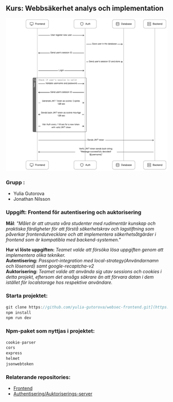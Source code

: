 
## **Kurs**: Webbsäkerhet analys och implementation

<img src="./src/assets/sequence_diagram(1).png">


### Grupp : 

* Yulia Gutorova
* Jonathan Nilsson   


### Uppgift: Frontend för autentisering och auktorisering

**Mål**: *"Målet är att utrusta våra
studenter med rudimentär kunskap och praktiska färdigheter för att förstå säkerhetskrav och
lagstiftning som påverkar frontendutvecklare och att implementera säkerhetsåtgärder i frontend
som är kompatibla med backend-systemen."*

**Hur vi löste uppgiften:** *Teamet valde att försöka lösa uppgiften genom att implementera olika tekniker.* <br> **Autentisering:** *Passport-integration med local-strategy(Användarnamn och lösenord) samt google-recaptcha-v2*<br>
**Auktorisering:**  *Teamet valde att använda sig utav sessions och cookies i detta projekt, eftersom det ansågs säkrare än att förvara datan i dem istället för localstorage hos respektive användare.*

### Starta projektet:

```js
git clone https://github.com/yulia-gutorova/websec-frontend.git](https://github.com/Jonathannilsson90/websec-backend.git)
npm install
npm run dev
```

### Npm-paket som nyttjas i projektet:
```js
cookie-parser
cors
express
helmet
jsonwebtoken
```

### Relaterande repositories:
* [Frontend](https://github.com/yulia-gutorova/websec-frontend)
* [Authentisering/Auktoriserings-server](https://github.com/Jonathannilsson90/websec-auth-server.git)
